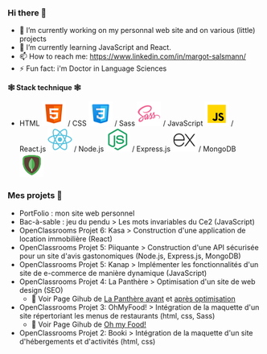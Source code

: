 ### Hi there 👋 

- 🔭 I’m currently working on my personnal web site and on various (little) projects
- 🌱 I’m currently learning JavaScript and React.
- 📫 How to reach me: https://www.linkedin.com/in/margot-salsmann/ 
- ⚡ Fun fact: i'm Doctor in Language Sciences

**🕸 Stack technique 🕸**
- HTML <img src="./icons8-html-48.png"> /  CSS <img src="./icons8-css-48.png"/> / Sass <img src="./icons8-sass-48.png"/> / JavaScript <img src="./icons8-javascript-48.png"/> / React.js <img src="./icons8-react-js-48.png"/> / Node.js <img src="./icons8-node-js-48.png"/> / Express.js <img src="./icons8-express-js-48.png"/> / MongoDB <img src="./icons8-mongodb-48.png"/>

### Mes projets 🤖
* PortFolio : mon site web personnel
* Bac-à-sable : jeu du pendu > Les mots invariables du Ce2 (JavaScript)
* OpenClassrooms Projet 6: Kasa > Construction d'une application de location immobilière (React)
* OpenClassrooms Projet 5: Piiquante > Construction d'une API sécurisée pour un site d'avis gastonomiques (Node.js, Express.js, MongoDB)
* OpenClassrooms Projet 5: Kanap > Implémenter les fonctionnalités d'un site de e-commerce de manière dynamique (JavaScript)
* OpenClassrooms Projet 4: La Panthère > Optimisation d'un site de web design (SEO)
  * 📍 <span> Voir Page Gihub de </span> <a href="https://zeiah.github.io/Zeiah_OC_P4_LaPanthere_avant_github.io/index.html"> La Panthère avant</a> <span> et </span> <a href="https://zeiah.github.io/Zeiah_OC_P4_LaPanthere_optimisation_github.io/"> après optimisation</a> 
* OpenClassrooms Projet 3: OhMyFood! > Intégration de la maquette d'un site répertoriant les menus de restaurants (html, css, Sass)
  * 📍 <span> Voir Page Gihub de </span> <a href="https://zeiah.github.io/Zeiah_OC_P3_Ohmyfood_github.io/index.html">Oh my Food!</a>
* OpenClassrooms Projet 2: Booki > Intégration de la maquette d'un site d'hébergements et d'activités (html, css)
 


<!--
**Zeiah/Zeiah** is a ✨ _special_ ✨ repository because its `README.md` (this file) appears on your GitHub profile.
-->
